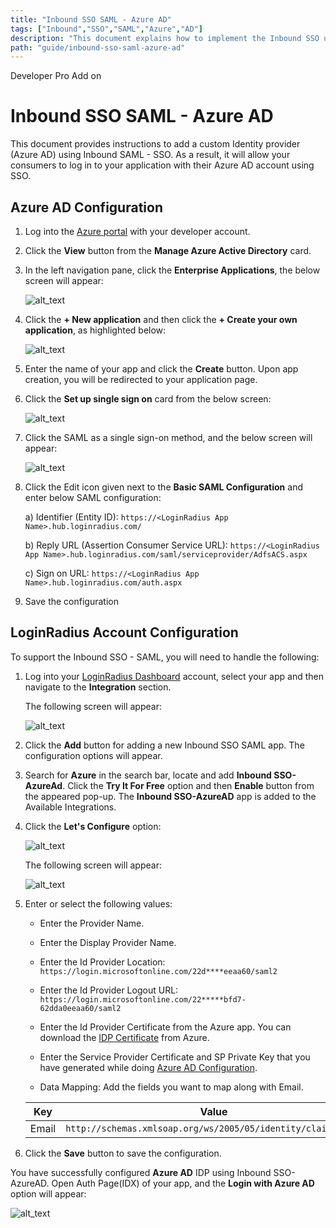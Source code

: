 ```yaml
---
title: "Inbound SSO SAML - Azure AD"
tags: ["Inbound","SSO","SAML","Azure","AD"]
description: "This document explains how to implement the Inbound SSO using Azure AD."
path: "guide/inbound-sso-saml-azure-ad"
---
```


<span class="devloper-premium plan-tag">Developer Pro</span>
<span class="devloper-premium plan-tag">Add on</span>

# Inbound SSO SAML - Azure AD

This document provides instructions to add a custom Identity provider (Azure AD) using Inbound SAML - SSO. As a result, it will allow your consumers to log in to your application with their Azure AD account using SSO.

## Azure AD Configuration

1. Log into the <a href="http://portal.azure.com/" target="_blank">Azure portal</a> with your developer account.

2. Click the **View** button from the **Manage Azure Active Directory** card.

3. In the left navigation pane, click the **Enterprise Applications**, the below screen will appear:

   ![alt_text](images/enterprise_azure.png "image_tooltip")

4. Click the **+ New application** and then click the **+ Create your own application**, as highlighted below:

   ![alt_text](images/gallery_azure.png "image_tooltip")

5. Enter the name of your app and click the **Create** button. Upon app creation, you will be redirected to your application page.

6. Click the **Set up single sign on** card from the below screen:

   ![alt_text](images/setup_sso.png "image_tooltip")

7. Click the SAML as a single sign-on method, and the below screen will appear:

   ![alt_text](images/newtest.png "image_tooltip")

8. Click the Edit icon given next to the **Basic SAML Configuration** and enter below SAML configuration:

    a) Identifier (Entity ID): `https://<LoginRadius App Name>.hub.loginradius.com/`

    b) Reply URL (Assertion Consumer Service URL): `https://<LoginRadius App Name>.hub.loginradius.com/saml/serviceprovider/AdfsACS.aspx`

    c) Sign on URL: `https://<LoginRadius App Name>.hub.loginradius.com/auth.aspx`

9. Save the configuration

## LoginRadius Account Configuration

To support the Inbound SSO - SAML, you will need to handle the following:

1. Log into your <a href="https://dashboard.loginradius.com/dashboard" target="_blank">LoginRadius Dashboard</a> account, select your app and then navigate to the **Integration** section.

   The following screen will appear:

   ![alt_text](images/integration_configure.png "image_tooltip")

2. Click the **Add** button for adding a new Inbound SSO SAML app. The configuration options will appear.

3. Search for **Azure** in the search bar, locate and add **Inbound SSO-AzureAd**. Click the **Try It For Free** option and then **Enable** button from the appeared pop-up. The **Inbound SSO-AzureAD** app is added to the Available Integrations.

4. Click the **Let's Configure** option:

   ![alt_text](images/inbound-azure.png "image_tooltip")

   The following screen will appear:

   ![alt_text](images/azure-config.png "image_tooltip")

4. Enter or select the following values:

   * Enter the Provider Name.

   * Enter the Display Provider Name.

   * Enter the Id Provider Location: `https://login.microsoftonline.com/22d****eeaa60/saml2`

   * Enter the Id Provider Logout URL: `https://login.microsoftonline.com/22*****bfd7-62dda0eeaa60/saml2`

   * Enter the Id Provider Certificate from the Azure app. You can download the <a href="https://docs.microsoft.com/en-us/azure/active-directory/manage-apps/manage-certificates-for-federated-single-sign-on" target="_blank">IDP Certificate</a> from Azure.

   * Enter the Service Provider Certificate and SP Private Key that you have generated while doing [Azure AD Configuration](#azure-ad-configuration).

   * Data Mapping: Add the fields you want to map along with Email.

    | Key | Value | |
    |----|----|-----|
    |Email | `http://schemas.xmlsoap.org/ws/2005/05/identity/claims/name` |


5. Click the **Save** button to save the configuration.

You have successfully configured **Azure AD** IDP using Inbound SSO-AzureAD. Open Auth Page(IDX) of your app, and the **Login with Azure AD** option will appear:

![alt_text](images/login_azure.png "image_tooltip")

